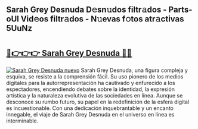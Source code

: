 ## Sarah Grey Desnuda D𝚎sn𝚞dos filtr𝚊dos - Parts-oUl Vid𝚎os filtr𝚊dos - N𝚞evas f𝚘tos atr𝚊ctivas 5UuNz

# <h2><a href="http://mbbs3r.tromn.icu/?c=Sarah+Grey+Desnuda">🔗👉👉👉 Sarah Grey Desnuda 🔗🔗</a></h2>

[![Sarah Grey Desnuda nuevo](https://i.imgur.com/pEAQMta.gif)](http://mbbs3r.tromn.icu/?c=Sarah+Grey+Desnuda)
Sarah Grey Desnuda, una figura compleja y esquiva, se resiste a la comprensión fácil. Su uso pionero de los medios digitales para la autorrepresentación ha cautivado y enfurecido a los espectadores, encendiendo debates sobre la identidad, la expresión artística y la naturaleza evolutiva de las sociedades en línea. Aunque se desconoce su rumbo futuro, su papel en la redefinición de la esfera digital es incuestionable. Con una dedicación inquebrantable y un encanto innegable, el viaje de Sarah Grey Desnuda en el universo en línea es interminable.
